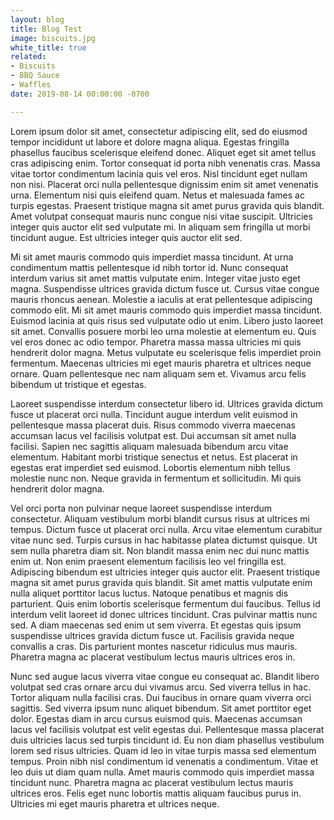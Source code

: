 ```yaml
---
layout: blog
title: Blog Test
image: biscuits.jpg
white_title: true
related:
- Biscuits
- BBQ Sauce
- Waffles
date: 2019-08-14 00:00:00 -0700

---
```

Lorem ipsum dolor sit amet, consectetur adipiscing elit, sed do eiusmod tempor incididunt ut labore et dolore magna aliqua. Egestas fringilla phasellus faucibus scelerisque eleifend donec. Aliquet eget sit amet tellus cras adipiscing enim. Tortor consequat id porta nibh venenatis cras. Massa vitae tortor condimentum lacinia quis vel eros. Nisl tincidunt eget nullam non nisi. Placerat orci nulla pellentesque dignissim enim sit amet venenatis urna. Elementum nisi quis eleifend quam. Netus et malesuada fames ac turpis egestas. Praesent tristique magna sit amet purus gravida quis blandit. Amet volutpat consequat mauris nunc congue nisi vitae suscipit. Ultricies integer quis auctor elit sed vulputate mi. In aliquam sem fringilla ut morbi tincidunt augue. Est ultricies integer quis auctor elit sed.

Mi sit amet mauris commodo quis imperdiet massa tincidunt. At urna condimentum mattis pellentesque id nibh tortor id. Nunc consequat interdum varius sit amet mattis vulputate enim. Integer vitae justo eget magna. Suspendisse ultrices gravida dictum fusce ut. Cursus vitae congue mauris rhoncus aenean. Molestie a iaculis at erat pellentesque adipiscing commodo elit. Mi sit amet mauris commodo quis imperdiet massa tincidunt. Euismod lacinia at quis risus sed vulputate odio ut enim. Libero justo laoreet sit amet. Convallis posuere morbi leo urna molestie at elementum eu. Quis vel eros donec ac odio tempor. Pharetra massa massa ultricies mi quis hendrerit dolor magna. Metus vulputate eu scelerisque felis imperdiet proin fermentum. Maecenas ultricies mi eget mauris pharetra et ultrices neque ornare. Quam pellentesque nec nam aliquam sem et. Vivamus arcu felis bibendum ut tristique et egestas.

Laoreet suspendisse interdum consectetur libero id. Ultrices gravida dictum fusce ut placerat orci nulla. Tincidunt augue interdum velit euismod in pellentesque massa placerat duis. Risus commodo viverra maecenas accumsan lacus vel facilisis volutpat est. Dui accumsan sit amet nulla facilisi. Sapien nec sagittis aliquam malesuada bibendum arcu vitae elementum. Habitant morbi tristique senectus et netus. Est placerat in egestas erat imperdiet sed euismod. Lobortis elementum nibh tellus molestie nunc non. Neque gravida in fermentum et sollicitudin. Mi quis hendrerit dolor magna.

Vel orci porta non pulvinar neque laoreet suspendisse interdum consectetur. Aliquam vestibulum morbi blandit cursus risus at ultrices mi tempus. Dictum fusce ut placerat orci nulla. Arcu vitae elementum curabitur vitae nunc sed. Turpis cursus in hac habitasse platea dictumst quisque. Ut sem nulla pharetra diam sit. Non blandit massa enim nec dui nunc mattis enim ut. Non enim praesent elementum facilisis leo vel fringilla est. Adipiscing bibendum est ultricies integer quis auctor elit. Praesent tristique magna sit amet purus gravida quis blandit. Sit amet mattis vulputate enim nulla aliquet porttitor lacus luctus. Natoque penatibus et magnis dis parturient. Quis enim lobortis scelerisque fermentum dui faucibus. Tellus id interdum velit laoreet id donec ultrices tincidunt. Cras pulvinar mattis nunc sed. A diam maecenas sed enim ut sem viverra. Et egestas quis ipsum suspendisse ultrices gravida dictum fusce ut. Facilisis gravida neque convallis a cras. Dis parturient montes nascetur ridiculus mus mauris. Pharetra magna ac placerat vestibulum lectus mauris ultrices eros in.

Nunc sed augue lacus viverra vitae congue eu consequat ac. Blandit libero volutpat sed cras ornare arcu dui vivamus arcu. Sed viverra tellus in hac. Tortor aliquam nulla facilisi cras. Dui faucibus in ornare quam viverra orci sagittis. Sed viverra ipsum nunc aliquet bibendum. Sit amet porttitor eget dolor. Egestas diam in arcu cursus euismod quis. Maecenas accumsan lacus vel facilisis volutpat est velit egestas dui. Pellentesque massa placerat duis ultricies lacus sed turpis tincidunt id. Eu non diam phasellus vestibulum lorem sed risus ultricies. Quam id leo in vitae turpis massa sed elementum tempus. Proin nibh nisl condimentum id venenatis a condimentum. Vitae et leo duis ut diam quam nulla. Amet mauris commodo quis imperdiet massa tincidunt nunc. Pharetra magna ac placerat vestibulum lectus mauris ultrices eros. Felis eget nunc lobortis mattis aliquam faucibus purus in. Ultricies mi eget mauris pharetra et ultrices neque.